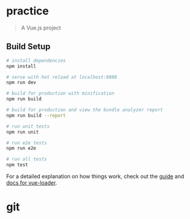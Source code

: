 # practice

> A Vue.js project

## Build Setup

``` bash
# install dependencies
npm install

# serve with hot reload at localhost:8080
npm run dev

# build for production with minification
npm run build

# build for production and view the bundle analyzer report
npm run build --report

# run unit tests
npm run unit

# run e2e tests
npm run e2e

# run all tests
npm test
```

For a detailed explanation on how things work, check out the [guide](http://vuejs-templates.github.io/webpack/) and [docs for vue-loader](http://vuejs.github.io/vue-loader).

# git 
<!-- 
克隆到本地
git clone https://github.com/flyricer/practice.git 或者 git clone git://github.com/flyricer/practice.git
git checkout -b dev origin/dev 创建远程origin的dev分支到本地
git branch --set-upstream-to=origin/dev dev 指定本地dev分支与远程origin/dev分支的链接
git add . 提交到暂存区
git commit -m "提交信息" 将暂存区内容提交到当前分支

默认单仓库
git push origin <branch name,eg: master || dev >
git tag -a v0.1.0 -m "version1" 版本标签
git push origin v0.1.0 提交

多仓库
git remote add gitee https://gitee.com/flyricer/firstPractice.git
git push gitee master
git remote add github https://github.com/flyricer/practice.git
git push github master

git init 初始化仓库
git remote -v 查看仓库信息
git status 查看仓库状态
git log 查看历史记录
git reset --hard <name> 回退到历史版本
git reflog 查看回退操作的历史记录

git stash 把当前工作现场“储藏”起来，等以后恢复现场后继续工作
git branch -D <name> 删除未合并的分支
创建+切换分支：git checkout -b <name>
合并某分支到当前分支：git merge <name>
删除分支：git branch -d <name>
  
-->